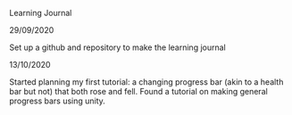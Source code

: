 Learning Journal

29/09/2020

  Set up a github and repository to make the learning journal

13/10/2020
  
  Started planning my first tutorial: a changing progress bar (akin to a health bar but not) that both rose and fell. Found a tutorial on making general progress bars using unity.
